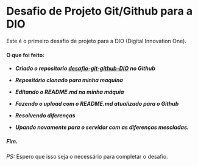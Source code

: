 # Desafio de Projeto Git/Github para a DIO



Este é o primeiro desafio de projeto para a DIO (Digital Innovation One).





#### O que foi feito:

-  ***Criado o repositorio [desafio-git-github-DIO](https://github.com/dudumartins/desafio-git-github-DIO) no Github***

- ***Repositório clonado para minha maquina***
- ***Editando o README.md na minha máquia***
- ***Fazendo o upload com o README.md atualizado para o Github***
- ***Resolvendo diferenças***
- ***Upando novamente para o servidor com as diferenças mescladas.***



##### Fim.



_PS:_ Espero que isso seja o necessário para completar o desafio.
